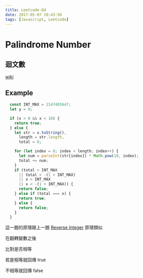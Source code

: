 ```yaml
---
title: Leetcode-Q4
date: 2017-05-07 20:43:56
tags: [Javascript, Leetcode]
---
```


# Palindrome Number

## 迴文數

[wiki](https://zh.wikipedia.org/wiki/%E5%9B%9E%E6%96%87%E6%95%B0)

## Example

```js
  const INT_MAX = 2147483647;
  let y = 0;

  if (x > 0 && x < 10) {
    return true;
  } else {
    let str = x.toString(),
      length = str.length,
      total = 0;

    for (let index = 0; index < length; index++) {
      let num = parseInt(str[index]) * Math.pow(10, index);
      total += num;
    }
    if (total > INT_MAX
      || total < -(1 + INT_MAX)
      || x > INT_MAX
      || x < -(1 + INT_MAX)) {
      return false;
    } else if (total === x) {
      return true;
    } else {
      return false;
    }
  }
```

這一題的原理跟上一題 [Reverse Integer]('./Leetcode-Q3.md') 原理類似

在翻轉變數之後

比對是否相等

若是相等就回傳 true

不相等就回傳 false
